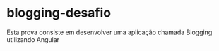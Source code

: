 # blogging-desafio
Esta prova consiste em desenvolver uma aplicação chamada Blogging utilizando Angular
